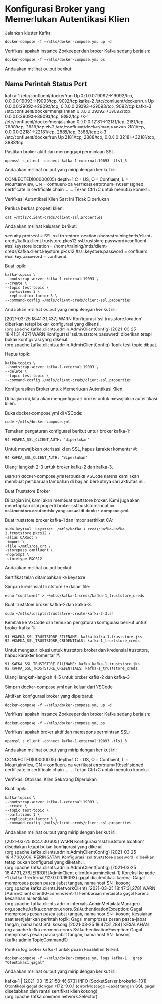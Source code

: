 # Konfigurasi Broker yang Memerlukan Autentikasi Klien

Jalankan kluster Kafka:

```
docker-compose -f ~/mtls/docker-compose.yml up -d
```
Verifikasi apakah instance Zookeeper dan broker Kafka sedang berjalan:

```
docker-compose -f ~/mtls/docker-compose.yml ps
```
Anda akan melihat output berikut:

Nama Perintah Status Port
--------------------------------------------------------------------------------------------------------------------------
kafka-1 /etc/confluent/docker/run Up 0.0.0.0:19092->19092/tcp, 0.0.0.0:19093->19093/tcp, 9092/tcp
kafka-2 /etc/confluent/docker/run Up 0.0.0.0:29092->29092/tcp, 0.0.0.0:29093->29093/tcp, 9092/tcp
kafka-3 /etc/confluent/docker/menjalankan 0.0.0.0:39092->39092/tcp, 0.0.0.0:39093->39093/tcp, 9092/tcp
zk-1 /etc/confluent/docker/menjalankan 0.0.0.0:12181->12181/tcp, 2181/tcp, 2888/tcp, 3888/tcp
zk-2 /etc/confluent/docker/menjalankan 2181/tcp, 0.0.0.0:22181->22181/tcp, 2888/tcp, 3888/tcp
zk-3 /etc/confluent/docker/run Up 2181/tcp, 2888/tcp, 0.0.0.0:32181->32181/tcp, 3888/tcp

Pastikan broker aktif dan menanggapi permintaan SSL:

```
openssl s_client -connect kafka-1-external:19093 -tls1_3
```

Anda akan melihat output yang mirip dengan berikut ini:

CONNECTED(00000005)
depth=1 C = US, O = Confluent, L = MountainView, CN = confluent-ca
verifikasi error:num=19:self signed certificate in certificate chain
...
...
Tekan Ctrl+C untuk menutup koneksi.

Verifikasi Autentikasi Klien Saat Ini Tidak Diperlukan

Periksa berkas properti klien:

```
cat ~/mtls/client-creds/client-ssl.properties
```

Anda akan melihat keluaran berikut:

security.protocol = SSL
ssl.truststore.location=/home/training/mtls/client-creds/kafka.client.truststore.pkcs12
ssl.truststore.password=confluent
#ssl.keystore.location = /home/training/mtls/client-creds/kafka.client.keystore.pkcs12
#ssl.keystore.password = confluent
#ssl.key.password = confluent

Buat topik:

```
kafka-topics \
--bootstrap-server kafka-1-external:19093 \
--create \
--topic test-topic \
--partitions 1 \
--replication-factor 3 \
--command-config ~/mtls/client-creds/client-ssl.properties
```

Anda akan melihat output yang mirip dengan berikut ini:

[2021-03-25 18:41:31,437] WARN Konfigurasi 'ssl.truststore.location' diberikan tetapi bukan konfigurasi yang dikenal. (org.apache.kafka.clients.admin.AdminClientConfig)
[2021-03-25 18:41:31,437] WARN Konfigurasi 'ssl.truststore.password' diberikan tetapi bukan konfigurasi yang dikenal. (org.apache.kafka.clients.admin.AdminClientConfig)
Topik test-topic dibuat.

Hapus topik:

```
kafka-topics \
--bootstrap-server kafka-1-external:19093 \
--delete \
--topic test-topic \
--command-config ~/mtls/client-creds/client-ssl.properties
```

Konfigurasikan Broker untuk Memerlukan Autentikasi Klien

Di bagian ini, kita akan mengonfigurasi broker untuk mewajibkan autentikasi klien.

Buka docker-compose.yml di VSCode:

```
code ~/mtls/docker-compose.yml
```

Temukan pengaturan konfigurasi berikut untuk broker kafka-1:

```
94 #KAFKA_SSL_CLIENT_AUTH: "diperlukan"
```

Untuk mewajibkan otorisasi klien SSL, hapus karakter komentar #:

```
94 KAFKA_SSL_CLIENT_AUTH: "diperlukan"
```

Ulangi langkah 2-3 untuk broker kafka-2 dan kafka-3.

Biarkan docker-compose.yml terbuka di VSCode karena kami akan membuat pembaruan tambahan di bagian berikutnya dari aktivitas ini.

Buat Truststore Broker

Di bagian ini, kami akan membuat truststore broker. Kami juga akan menetapkan nilai properti broker ssl.truststore.location ssl.truststore.credentials yang sesuai di docker-compose.yml.

Buat truststore broker kafka-1 dan impor sertifikat CA:

```
sudo keytool -keystore ~/mtls/kafka-1-creds/kafka.kafka-1.truststore.pkcs12 \
-alias CARoot \
-import \
-file ~/mtls/ca.crt \
-storepass confluent \
-noprompt \
-storetype PKCS12
```

Anda akan melihat output berikut:

Sertifikat telah ditambahkan ke keystore

Simpan kredensial truststore ke dalam file:

```
echo "confluent" > ~/mtls/kafka-1-creds/kafka-1_truststore_creds
```

Buat truststore broker kafka-2 dan kafka-3.

```
sudo ~/mtls/scripts/truststore-create-kafka-2-3.sh
```

Kembali ke VSCode dan temukan pengaturan konfigurasi berikut untuk broker kafka-1:

```
91 #KAFKA_SSL_TRUSTSTORE_FILENAME: kafka.kafka-1.truststore.jks
92 #KAFKA_SSL_TRUSTSTORE_CREDENTIALS: kafka-1_truststore_creds
```

Untuk mengatur lokasi untuk truststore broker dan kredensial truststore, hapus karakter komentar #:

```
91 KAFKA_SSL_TRUSTSTORE_FILENAME: kafka.kafka-1.truststore.jks
92 KAFKA_SSL_TRUSTSTORE_CREDENTIALS: kafka-1_truststore_creds
```

Ulangi langkah-langkah 4-5 untuk broker kafka-2 dan kafka-3.

Simpan docker-compose.yml dan keluar dari VSCode.

Aktifkan konfigurasi broker yang diperbarui:

```
docker-compose -f ~/mtls/docker-compose.yml up -d
```

Verifikasi apakah instance Zookeeper dan broker Kafka sedang berjalan:

```
docker-compose -f ~/mtls/docker-compose.yml ps
```
Verifikasi apakah broker aktif dan merespons permintaan SSL:

```
openssl s_client -connect kafka-1-external:19093 -tls1_3
```

Anda akan melihat output yang mirip dengan berikut ini:

CONNECTED(00000005)
depth=1 C = US, O = Confluent, L = MountainView, CN = confluent-ca
verifikasi error:num=19:self signed certificate in certificate chain
...
...
Tekan Ctrl+C untuk menutup koneksi.

Verifikasi Otorisasi Klien Sekarang Diperlukan

Buat topik:

```
kafka-topics \
--bootstrap-server kafka-1-external:19093 \
--create \
--topic test-topic \
--partitions 1 \
--replication-factor 3 \
--command-config ~/mtls/client-creds/client-ssl.properties
```

Anda akan melihat output yang mirip dengan berikut ini:

[2021-03-25 18:47:30,605] WARN Konfigurasi 'ssl.truststore.location' disediakan tetapi bukan konfigurasi yang dikenal. (org.apache.kafka.clients.admin.AdminClientConfig)
[2021-03-25 18:47:30,606] PERINGATAN Konfigurasi 'ssl.truststore.password' diberikan tetapi bukan konfigurasi yang diketahui. (org.apache.kafka.clients.admin.AdminClientConfig)
[2021-03-25 18:47:31,276] ERROR [AdminClient clientId=adminclient-1] Koneksi ke node -1 (kafka-1-external/127.0.0.1:19093) gagal diautentikasi karena: Gagal memproses pesan pasca-jabat tangan, nama host SNI: kosong (org.apache.kafka.clients.NetworkClient)
[2021-03-25 18:47:31,278] WARN [AdminClient clientId=adminclient-1] Pembaruan metadata gagal karena kesalahan autentikasi (org.apache.kafka.clients.admin.internals.AdminMetadataManager)
org.apache.kafka.common.errors.SslAuthenticationException: Gagal memproses pesan pasca-jabat tangan, nama host SNI: kosong
Kesalahan saat menjalankan perintah topik: Gagal memproses pesan pasca-jabat tangan, nama host SNI: kosong
[2021-03-25 18:47:31,284] KESALAHAN org.apache.kafka.common.errors.SslAuthenticationException: Gagal memproses pesan pasca-jabat tangan, nama host SNI: kosong
(kafka.admin.TopicCommand$)

Periksa log broker kafka-1 untuk pesan kesalahan terkait:

```
docker-compose -f ~/mtls/docker-compose.yml logs kafka-1 | grep "Otentikasi gagal"
```

Anda akan melihat output yang mirip dengan berikut ini:

kafka-1 | [2021-03-15 21:50:46,673] INFO [SocketServer brokerId=101] Otentikasi gagal dengan /172.19.0.1 (errorMessage=Jabat tangan SSL gagal disebabkan oleh rantai sertifikat klien kosong) (org.apache.kafka.common.network.Selector)
